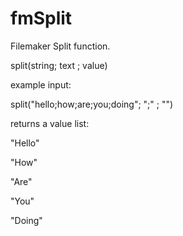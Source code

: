 fmSplit
=======

Filemaker Split function.

split(string; text ; value)

example input:

split("hello;how;are;you;doing"; ";" ; "")

returns a value list:

"Hello"

"How"

"Are"

"You"

"Doing"
